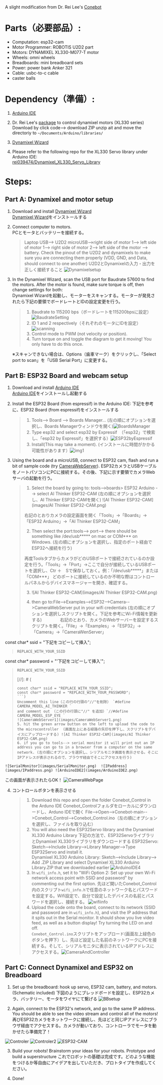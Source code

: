 A slight modification from Dr. Rei Lee's [Conebot](https://github.com/rei039474/ConeBot)

# Parts（必要部品）:
* Computation: esp32-cam
* Motor Programmer: ROBOTIS U2D2 part
* Motors: DYNAMIXEL XL330-M077-T motor
* Wheels: omni wheels
* Breadboards: mini breadboard sets
* Power: power bank Anker 321
* Cable: usbc-to-c cable
* caster balls


# Dependency（準備）:
1. [Arduino IDE](https://www.arduino.cc/en/software)
2. Dr. Rei Lee's [package](https://github.com/rei039474/Dynamixel_XL330_Servo_Library) to control dynamixel motors (XL330 series)
Download by click code--> download ZIP
unzip ait and move the directoriy to `~/Documents/Arduino/libraries/`

3. [Dynamixel Wizard](https://emanual.robotis.com/docs/en/software/dynamixel/dynamixel_wizard2/)
4. Please refer to the following repo for the XL330 Servo library under Arduino IDE:  
[rei039474/Dynamixel_XL330_Servo_Library](https://github.com/rei039474/Dynamixel_XL330_Servo_Library)


# Steps:
## Part A: Dynamixel and motor setup
1. Download and install [Dynamixel Wizard](https://emanual.robotis.com/docs/en/software/dynamixel/dynamixel_wizard2/)  
   [Dynamixel Wizard](https://emanual.robotis.com/docs/en/software/dynamixel/dynamixel_wizard2/)をインストールする  

2. Connect computer to motors.  
   PCとモータとバッテリーを接続する。  
   > Laptop USB--> U2D2 microUSB-->right side of motor 1--> left side of motor 1--> right side of motor 2--> left side of the motor --> battery.
   Check the pinout of the U2D2 and dynamixels to make sure you are connecting them properly (VDD, GND, and Data, should connect to one another)
   U2D2とDynamixelの入力・出力を正しく接続すること
   > ![Dynamixelsetup](images/Dynamixelsetup.webp)
   

3. In the Dynamixel Wizard, scan the USB port for Baudrate 57600 to find the motors. After the motor is found, make sure torque is off, then change settings for both:  
   Dynamixel Wizardを起動し、モーターをスキャンする。モーターが発見されたら下記の要領でボードレートとIDの設定変更を行う。
   > 1. Baudrate to 115200 bps（ボードレートを115200bpsに設定）![BaudrateSetting](images/BaudrateSetting.png)
   > 2. ID 1 and 2 respectively（それぞれのモータにIDを設定）![scanning](images/scanning.png)
   > 3. Control mode to PWM (not velocity or position).
   > 4. Turn torque on and toggle the diagram to get it moving! You only have to do this once.
   >  
   ※スキャンできない場合は、Options（歯車マーク）をクリックし、「Select port to scan」を「USB Serial Port」に変更する。

## Part B: ESP32 Board and webcam setup
1. Download and install [Arduino IDE](https://www.arduino.cc/en/software)  
   [Arduino IDE](https://www.arduino.cc/en/software)をインストールし起動する

2. Install the ESP32 Board (from espressif) in the Arduino IDE:
   下記を参考に、ESP32 Board (from espressif)をインストールする

   > 1. Tools--> Board --> Boards Manager... (左の順にオプションを選択し、Boards Managerウィンドウを開く)![BoardsManager](images/BoardsManager.png)
   > 2. Type esp32 and select esp32 by Expressif　（「esp32」で検索し、「esp32 by Expressif」を選択する）![ESP32byEspressif](images/ESP32byEspressif.png)
   > 3. Install(This may take a moment). (インストールに時間がかかる可能性があります）![img1](images/ArduinoIDE1.png)


3. Using the board and a microUSB, connect to ESP32 cam, flash and run a bit of sample code (try [CameraWebServer](https://randomnerdtutorials.com/esp32-cam-video-streaming-face-recognition-arduino-ide/)).
   ESP32カメラとUSBケーブルをノートパソコンにPCに接続する。その後、下記に示す要領でカメラWebサーバの起動を行う。

   > 1. Select the board by going to: tools-->boards> ESP32 Arduino --> select AI Thinker ESP32-CAM  (左の順にオプションを選択し、AI Thinker ESP32-CAMを開く) ![AI Thinker ESP32-CAM](images/AI Thinker ESP32-CAM.png)
   >
   > 右記のとおりカメラの設定画面を開く「Tools」→「Boards」→「ESP32 Arduino」→「AI Thinker ESP32-CAM」
   >
   >
   >  2. Then select the port:tools--> port--> there should be something like /dev/usb***** on mac or COM*** on Windows.  (左の順にオプションを選択し、指定のポート経由でESP32へ接続を行う)
   >
   > 再度ToolsタブからカメラがどのUSBポートで接続されているのか設定を行う。「Tools」→「Port」→ここで自分が接続しているUSBポートを選択し、Ctr ＋　Sで保存しておく。例：「/dev/usb*****」または「COM***」
   > どのポートに接続しているのか不明な際はコントロールパネルからデバイスマネージャーを開き、確認する。
   > 
   > 3. ![AI Thinker ESP32-CAM](images/AI Thinker ESP32-CAM.png)
   >
   > 4. then go to:File-->Examples-->ESP32-->Camera-->CameraWebServer
   put in your wifi credentials  (左の順にオプションを選択しスクリプトを開く。下記を参考にWi-Fi情報を更新する)
　　　　右記のとおり、カメラのWebサーバーを設定するスクリプトを開く。「File」→「Examples」→「ESP32」→「Camera」→「CameraWenServer」

const char* ssid = "下記をコピーして挿入";
   >   ```
   >   REPLACE_WITH_YOUR_SSID
   >   ```

const char* password = "'下記をコピーして挿入'";
   >   ```
   >   REPLACE_WITH_YOUR_SSID
   >   ```
>
> [//]: # (
   >   ```
   >   const char* ssid = "REPLACE_WITH_YOUR_SSID";
   >   const char* password = "REPLACE_WITH_YOUR_PASSWORD";
   >   ```)
   >   Uncomment this line（この行の行頭の"//"を削除） `#define CAMERA_MODEL_AI_THINKER ` 
   >   and comment out （この行の行頭に"//" を追加）`//#define CAMERA_MODEL_ESP_EYE `
   >   ![CameraWebServer1](images/CameraWebServer1.png)
   > 5. hit the green arrow button on the left to upload the code to the microcontroller  (画面左上にある緑路の矢印を押下し、スクリプトをデバイスにアップロードする) ![AI Thinker ESP32-CAM](images/AI Thinker ESP32-CAM.png)
   > 6. if you go to tools--> serial monitor it will print out an IP address you can go to in a browser from a computer on the same network. (左の順にオプションを選択し、シリアルモニタ画面を表示させる。そこにIPアドレスが表示されるので、ブラウザ経由でそこにアクセスを行う)
    ![SerialMonitor](images/SerialMonitor.png)  ![IPaddress](images/IPaddress.png) ![ArduinoIDE2](images/ArduinoIDE2.png)  
   この画面が表示されたらOK！  ![CameraWebPage](images/CameraWebPage.png)

4. コントロールボタンを表示させる
   > 1. Download this repo and open the folder Conebot_Control in the Arduno IDE
   Conebot_Controlフォルダをローカルにダウンロードし、Arduno IDEで開く
   >    File-->Open-->Conebot-main-->Conebot_Control-->Conebot_Control.ino（左の順にオプションを選択し、ファイルを取り込む）
   > 2. You will also need the ESP32Servo library and the Dynamixel XL330 Arduino Library
   > 下記の方法で、ESP32ServoライブラリとDynamixel XL330ライブラリをダウンロードする 
   >    ESP32Servo: Sketch-->Include Library-->Library Manager-->Type ESP32Servo and install it.  
   >    Dynamixel XL330 Arduino Library: Sketch-->Include Library--> Add .ZIP Library and select Dynamixel XL330 Arduino Library.ZIP that we downloaded earlier ![ArduinoIDE4](images/ArduinoIDE4.png)
   > 3. In `wifi_info.h`, set it to "WiFi Option 2: Set up your own Wi-Fi network access point with SSID and password" by commenting out the first option.
   > 先ほど開いたConebot_Control内のスクリプト`wifi_info.h`で任意のネットワーク名とパスワードを設定する。Wifi設定で、自分で設定したデバイスの名前とパスワードを選択し、接続する。  ![wifiinfo](images/wifiinfo.png)
   > 4. Upload the code onto the board, connect to its network (SSID and password are in `wifi_info.h`), and visit the IP address that it spits out in the Serial monitor. It should show you live video feed, as well as a button display! Try turning the LED on and off.  
    `Conebot_Control.ino`スクリプトをアップロード(画面左上緑色のボタンを押下）し、先ほど設定した名前のネットワークにPCを接続する。そして、シリアルモニタに表示されているIPアドレスにアクセスする。![CameraAndController](images/CameraAndController.png)
    

## Part C: Connect Dynamixel and ESP32 on Breadboard
1. Set up the breadboard: hook up servo, ESP32 cam, battery, and motors. (Schematic included)
   下図のようにブレッドボードを設定し、ESP32カメラ、バッテリー、モータをワイヤにて繋げる ![BBsetup](images/BBsetup.webp)

2. Again, connect to the ESP32's network, and go to the same IP address. You should be able to see the video stream and control all of the motors!
   再びESP32カメラをネットワークに接続し、先ほどと同じIPアドレスにブラウザ経由でアクセスする。カメラが動いており、コントローラでモータを動かせたら準備完了！

    
![Controler](images/Controler.png)
![Controler2](images/Controler2.png)
![ESP32-CAM](images/ESP32-CAM.png)

3. Build your robots!
    Brainstorm your ideas for your robots. Prototype and build a superstructure
    これでロボットの基礎は完成です。どのような機能をつけるか等自由にアイデアを出していただき、プロトタイプを作成してください。

4. Done!
